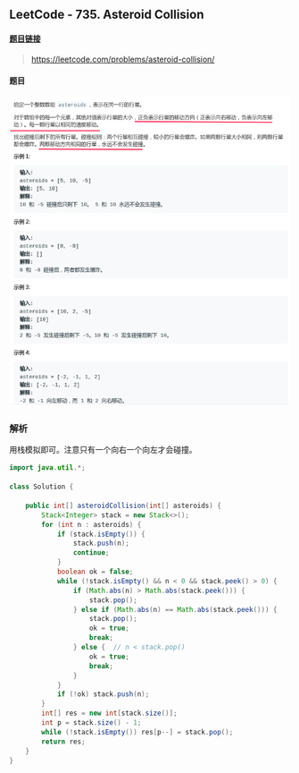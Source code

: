 ## LeetCode - 735. Asteroid Collision

#### [题目链接](https://leetcode.com/problems/asteroid-collision/)

> https://leetcode.com/problems/asteroid-collision/

#### 题目

![735_t.png](images/735_t.png)

### 解析

用栈模拟即可。注意只有一个向右一个向左才会碰撞。

```java
import java.util.*;

class Solution {

    public int[] asteroidCollision(int[] asteroids) {
        Stack<Integer> stack = new Stack<>();
        for (int n : asteroids) {
            if (stack.isEmpty()) {
                stack.push(n);
                continue;
            }
            boolean ok = false;
            while (!stack.isEmpty() && n < 0 && stack.peek() > 0) {
                if (Math.abs(n) > Math.abs(stack.peek())) {
                    stack.pop();
                } else if (Math.abs(n) == Math.abs(stack.peek())) {
                    stack.pop();
                    ok = true;
                    break;
                } else {  // n < stack.pop()
                    ok = true;
                    break;
                }
            }
            if (!ok) stack.push(n);
        }
        int[] res = new int[stack.size()];
        int p = stack.size() - 1;
        while (!stack.isEmpty()) res[p--] = stack.pop();
        return res;
    }
}
```

